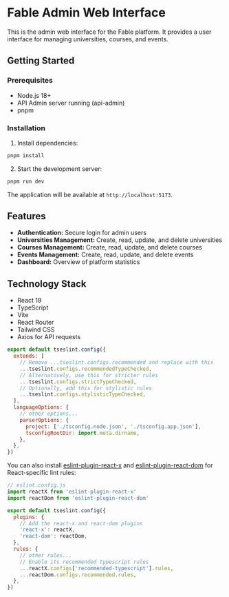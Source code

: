 # Fable Admin Web Interface

This is the admin web interface for the Fable platform. It provides a user interface for managing universities, courses, and events.

## Getting Started

### Prerequisites

- Node.js 18+
- API Admin server running (api-admin)
- pnpm

### Installation

1. Install dependencies:

```bash
pnpm install
```

2. Start the development server:

```bash
pnpm run dev
```

The application will be available at `http://localhost:5173`.

## Features

- **Authentication:** Secure login for admin users
- **Universities Management:** Create, read, update, and delete universities
- **Courses Management:** Create, read, update, and delete courses
- **Events Management:** Create, read, update, and delete events
- **Dashboard:** Overview of platform statistics

## Technology Stack

- React 19
- TypeScript
- Vite
- React Router
- Tailwind CSS
- Axios for API requests

```js
export default tseslint.config({
  extends: [
    // Remove ...tseslint.configs.recommended and replace with this
    ...tseslint.configs.recommendedTypeChecked,
    // Alternatively, use this for stricter rules
    ...tseslint.configs.strictTypeChecked,
    // Optionally, add this for stylistic rules
    ...tseslint.configs.stylisticTypeChecked,
  ],
  languageOptions: {
    // other options...
    parserOptions: {
      project: ['./tsconfig.node.json', './tsconfig.app.json'],
      tsconfigRootDir: import.meta.dirname,
    },
  },
})
```

You can also install [eslint-plugin-react-x](https://github.com/Rel1cx/eslint-react/tree/main/packages/plugins/eslint-plugin-react-x) and [eslint-plugin-react-dom](https://github.com/Rel1cx/eslint-react/tree/main/packages/plugins/eslint-plugin-react-dom) for React-specific lint rules:

```js
// eslint.config.js
import reactX from 'eslint-plugin-react-x'
import reactDom from 'eslint-plugin-react-dom'

export default tseslint.config({
  plugins: {
    // Add the react-x and react-dom plugins
    'react-x': reactX,
    'react-dom': reactDom,
  },
  rules: {
    // other rules...
    // Enable its recommended typescript rules
    ...reactX.configs['recommended-typescript'].rules,
    ...reactDom.configs.recommended.rules,
  },
})
```
